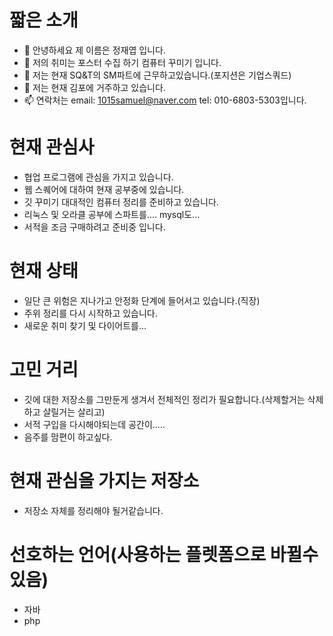 # 짧은 소개
- 👋 안녕하세요 제 이름은 정재엽 입니다.
- 👀 저의 취미는 포스터 수집 하기 컴퓨터 꾸미기 입니다.
- 🌱 저는 현재 SQ&T의 SM파트에 근무하고있습니다.(포지션은 기업스쿼드)
- 💞️ 저는 현재 김포에 거주하고 있습니다.
- 📫 연락처는 email: 1015samuel@naver.com tel: 010-6803-5303입니다.

# 현재 관심사
* 협업 프로그램에 관심을 가지고 있습니다.
* 웹 스퀘어에 대하여 현재 공부중에 있습니다.
* 깃 꾸미기 대대적인 컴퓨터 정리를 준비하고 있습니다.
* 리눅스 및 오라클 공부에 스파트를.... mysql도...
* 서적을 조금 구매하려고 준비중 입니다.

# 현재 상태
* 일단 큰 위험은 지나가고 안정화 단계에 들어서고 있습니다.(직장)
* 주위 정리를 다시 시작하고 있습니다.
* 새로운 취미 찾기 및 다이어트를...

# 고민 거리
* 깃에 대한 저장소를 그만둔게 생겨서 전체적인 정리가 필요합니다.(삭제할거는 삭제하고 살릴거는 살리고)
* 서적 구입을 다시해야되는데 공간이.....
* 음주를 맘편이 하고싶다.
  
# 현재 관심을 가지는 저장소
* 저장소 자체를 정리해야 될거같습니다.
  
# 선호하는 언어(사용하는 플렛폼으로 바뀔수 있음)
* 자바
* php
